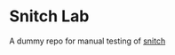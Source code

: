 # Snitch Lab

A dummy repo for manual testing of [snitch]

[snitch]: https://github.com/tsoding/snitch
